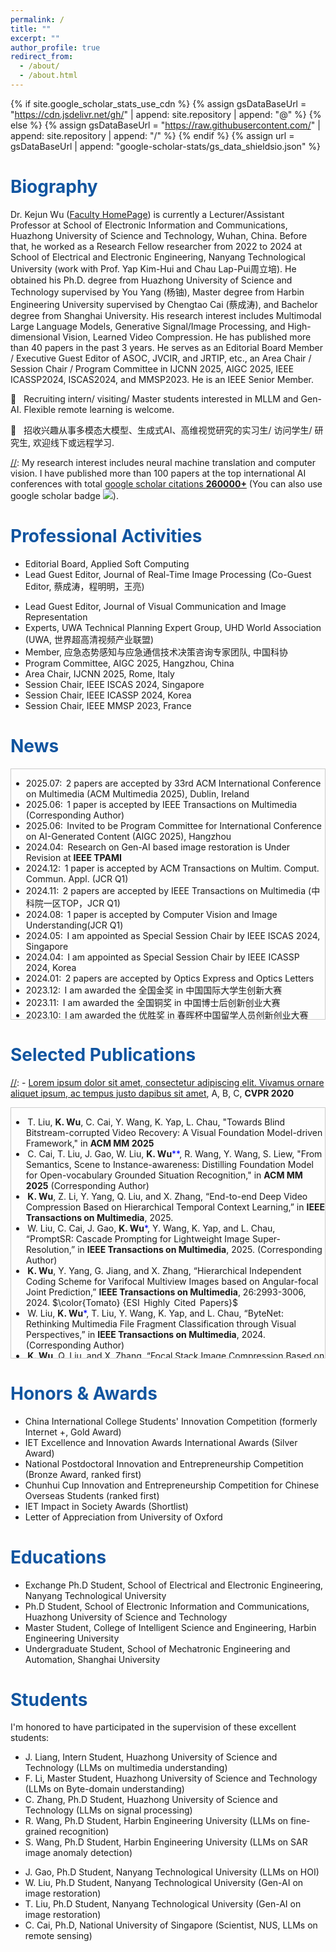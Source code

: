 ```yaml
---
permalink: /
title: ""
excerpt: ""
author_profile: true
redirect_from: 
  - /about/
  - /about.html
---
```


{% if site.google_scholar_stats_use_cdn %}
{% assign gsDataBaseUrl = "https://cdn.jsdelivr.net/gh/" | append: site.repository | append: "@" %}
{% else %}
{% assign gsDataBaseUrl = "https://raw.githubusercontent.com/" | append: site.repository | append: "/" %}
{% endif %}
{% assign url = gsDataBaseUrl | append: "google-scholar-stats/gs_data_shieldsio.json" %}

<span class='anchor' id='about-me'></span>
# <span style="color:rgb(17,85,160)">Biography</span>
<!--  
# Biography
# 👦 Biography
-->
Dr. Kejun Wu ([Faculty HomePage](http://faculty.hust.edu.cn/WuKejun/en/index.htm)) is currently a Lecturer/Assistant Professor at School of Electronic Information and Communications, Huazhong University of Science and Technology, Wuhan, China. Before that, he worked as a Research Fellow researcher from 2022 to 2024 at School of Electrical and Electronic Engineering, Nanyang Technological University (work with Prof. Yap Kim-Hui and Chau Lap-Pui周立培). 
He obtained his Ph.D. degree from Huazhong University of Science and Technology supervised by You Yang (杨铀), Master degree from Harbin Engineering University supervised by Chengtao Cai (蔡成涛), and Bachelor degree from Shanghai University.
His research interest includes Multimodal Large Language Models, Generative Signal/Image Processing, and High-dimensional Vision, Learned Video Compression. He has published more than 40 papers in the past 3 years. He serves as an Editorial Board Member / Executive Guest Editor of ASOC, JVCIR, and JRTIP, etc., an Area Chair / Session Chair / Program Committee in IJCNN 2025, AIGC 2025, IEEE ICASSP2024, ISCAS2024, and MMSP2023. He is an IEEE Senior Member.


🚀 &nbsp; Recruiting intern/ visiting/ Master students interested in MLLM and Gen-AI. Flexible remote learning is welcome. 
<!--  Contact via <kjwu@hust.edu.cn> 
-->

🚀 &nbsp; 招收兴趣从事多模态大模型、生成式AI、高维视觉研究的实习生/ 访问学生/ 研究生, 欢迎线下或远程学习.

 
<!-- 详细版
Dr. Kejun Wu is a Lecturer at the School of Electronic Information and Communications, Huazhong University of Science and Technology, Wuhan, China. He obtained his Ph.D. degree from Huazhong University of Science and Technology supervised by You Yang (杨铀), and Master degree from Harbin Engineering University supervised by Chengtao Cai (蔡成涛).
He was a visiting Phd student at Nanyang Technological University, Singapore from 2021 to 2022 supervised by Prof. Chau Lap-Pui (周立培). From 2022 to 2024, Dr. Wu worked as a Research Fellow researcher at the School of Electrical and Electronic Engineering, Nanyang Technological University (work with Prof. Yap Kim-Hui and Chau Lap-Pui). His research interests include Generative AI, Large Language Models and their applications. He has published over 40 papers at top venues including IEEE TPAMI / TMM / TCSVT, NeurIPS, ACM MM, etc. His research achievements have significant academic impact and was rewarded the National Postdoctoral Innovation and Entrepreneurship Competition (ranked first), “Chunhui Cup” Innovation and Entrepreneurship Competition for Chinese Overseas Students (ranked first), China International College Students’ Innovation Competition and other awards. He has taught the undergraduate students of Oxford University computational photography internship course in 2022 and received Letter of Appreciation from Oxford University; He was granted the Silver Award in the IET Excellence and Innovation Awards and IET Impact in Society Awards Shortlist by IET (Institute of Engineering and Technology); He has served as Young Researcher of the Decision-making Consulting Expert Team of the China Association for Science and Technology. He has served as Session Chairs/Organizers in international conferences IEEE ICASSP 2024, IEEE ISCAS 2024, IEEE MMSP 2023, Associate Editor in MTAP journal, and Lead Guest Editor in JVCI (Journal of Visual Communication and Image Representation). He is an IEEE Senior Member.
-->

[//]: My research interest includes neural machine translation and computer vision. I have published more than 100 papers at the top international AI conferences with total <a href='https://scholar.google.com/citations?user=DhtAFkwAAAAJ'>google scholar citations <strong><span id='total_cit'>260000+</span></strong></a> (You can also use google scholar badge <a href='https://scholar.google.com/citations?user=DhtAFkwAAAAJ'><img src="https://img.shields.io/endpoint?url={{ url | url_encode }}&logo=Google%20Scholar&labelColor=f6f6f6&color=9cf&style=flat&label=citations"></a>).

<!-- 段落注释 -->
[//]: 段落注释
<!-- 文字颜色$\color{RoyalBlue} {Editorial Board}$  RoyalBlue, DarkBlue, Navy-->
<!-- 文字颜色<font color=lightgrey>Editorial Board</font> -->
<!--  文字颜色 <font color=Blue>Editorial Board</font>  <font color=Tomato>accepted</font> -->
<!--  <span style="color:rgb(17,85,160)">Professional Activities</span> -->

<span class='anchor' id='-professional-activities'></span>
# <span style="color:rgb(17,85,160)">Professional Activities</span>
<!-- 
# Professional Activities 
# 📢 Professional Services
--> 

- Editorial Board, Applied Soft Computing
- Lead Guest Editor, Journal of Real-Time Image Processing (Co-Guest Editor, 蔡成涛，程明明，王亮)
<!-- - Lead Guest Editor, [Journal of Real-Time Image Processing](https://link.springer.com/collections/jijehcjcbd) (Co-Guest Editor, 蔡成涛，程明明，王亮) -->
<!-- Editorial Board, Journal of Real-Time Image Processing -->
- Lead Guest Editor, Journal of Visual Communication and Image Representation 
- Experts, UWA Technical Planning Expert Group, UHD World Association (UWA, 世界超高清视频产业联盟)
- Member, 应急态势感知与应急通信技术决策咨询专家团队, 中国科协
- Program Committee, AIGC 2025, Hangzhou, China
- Area Chair, IJCNN 2025, Rome, Italy
- Session Chair, IEEE ISCAS 2024, Singapore
- Session Chair, IEEE ICASSP 2024, Korea
- Session Chair, IEEE MMSP 2023, France
<!-- - Reviewer of IEEE TMM, IEEE TCSVT, IEEE TBc, Pattern Recognition, Information Fusion, NeurIPS, ICASSP, etc  -->


<span class='anchor' id='news'></span>
# <span style="color:rgb(17,85,160)">News</span>
<!-- 
# News 
[//]: # 🔥 News   
-->

<div style="height: 400px; overflow-y: auto; border: 1px solid #ccc;">
  <ul>
    <li>2025.07:&thinsp; 2 papers are accepted by 33rd ACM International Conference on Multimedia (ACM Multimedia 2025), Dublin, Ireland </li>
    <li>2025.06:&thinsp; 1 paper is accepted by IEEE Transactions on Multimedia (Corresponding Author)</li>
    <li>2025.06:&thinsp; Invited to be Program Committee for International Conference on AI-Generated Content (AIGC 2025), Hangzhou</li>    
    <li>2024.04:&thinsp; Research on Gen-AI based image restoration is Under Revision at <b>IEEE TPAMI</b></li>
    <li>2024.12:&thinsp; 1 paper is accepted by ACM Transactions on Multim. Comput. Commun. Appl. (JCR Q1)</li>
    <li>2024.11:&thinsp; 2 papers are accepted by IEEE Transactions on Multimedia (中科院一区TOP，JCR Q1)</li>
    <li>2024.08:&thinsp; 1 paper is accepted by Computer Vision and Image Understanding(JCR Q1)</li>
    <li>2024.05:&thinsp; I am appointed as Special Session Chair by IEEE ISCAS 2024, Singapore</li>
    <li>2024.04:&thinsp; I am appointed as Special Session Chair by IEEE ICASSP 2024, Korea</li>
    <li>2024.01:&thinsp; 2 papers are accepted by Optics Express and Optics Letters</li>
    <li>2023.12:&thinsp; I am awarded the 全国金奖 in 中国国际大学生创新大赛</li>
    <li>2023.11:&thinsp; I am awarded the 全国铜奖 in 中国博士后创新创业大赛</li>
    <li>2023.10:&thinsp; I am awarded the 优胜奖 in 春晖杯中国留学人员创新创业大赛</li>
    <li>2023.09:&thinsp; I am appointed as Special Session Chair by IEEE MMSP 2023, France</li>
    <li>2023.09:&thinsp; 1 paper has been accepted by NeurIPS 2023, New Orleans, USA</li>
  </ul>
</div>


<!-- 段落注释 
- *2025.02*: &nbsp; Research on MLLM Flood Risk Assessment and Rescue is submitted to **Nature Communications**
- *2024.12*: &nbsp; Research on Gen-AI based image restoration is submitted to **IEEE TPAMI**
- *2024.12*: &nbsp; Research on LLM Signal Fault Diagnosis and Image Anomaly Detection are submitted
-->



<span class='anchor' id='publications'></span>
# <span style="color:rgb(17,85,160)">Selected Publications</span>
<!-- 
# Selected Publications 
[//]: # 📝 Selected Publications 
-->

<!-- 段落注释 
<div class='paper-box'><div class='paper-box-image'><div><div class="badge">CVPR 2016</div><img src='images/500x300.png' alt="sym" width="100%"></div></div>
<div class='paper-box-text' markdown="1">

[Deep Residual Learning for Image Recognition](https://openaccess.thecvf.com/content_cvpr_2016/papers/He_Deep_Residual_Learning_CVPR_2016_paper.pdf)

**Kaiming He**, Xiangyu Zhang, Shaoqing Ren, Jian Sun

[**Project**](https://scholar.google.com/citations?view_op=view_citation&hl=zh-CN&user=DhtAFkwAAAAJ&citation_for_view=DhtAFkwAAAAJ:ALROH1vI_8AC) <strong><span class='show_paper_citations' data='DhtAFkwAAAAJ:ALROH1vI_8AC'></span></strong>
- Lorem ipsum dolor sit amet, consectetur adipiscing elit. Vivamus ornare aliquet ipsum, ac tempus justo dapibus sit amet. 
</div>
</div>
-->

[//]: - [Lorem ipsum dolor sit amet, consectetur adipiscing elit. Vivamus ornare aliquet ipsum, ac tempus justo dapibus sit amet](https://github.com), A, B, C, **CVPR 2020**



<div style="height: 400px; overflow-y: auto; border: 1px solid #ccc;">
  <ul>
    
<!-- 段落注释 
    <li>&thinsp;Tianyi Liu, <b>Kejun Wu</b>, Yi Wang, Wenyang Liu, Kim-Hui Yap, Lap-Pui Chau, "BitsCV: Restoration of Artifacts Decoded in Bitstream-Corrupted Videos," in <b>IEEE Transactions on Pattern Analysis and Machine Intelligence</b></li>
    <li>&thinsp;Wenyang Liu, Tianyi Liu, Chen Cai, Jianjun Gao, Kejun Wu, Kim-Hui Yap, "AsTaSR: Adaptive Superpixel Token Aggregation for Lightweight Image Super-Resolution,"
-->

  <li>&thinsp;T. Liu, <b>K. Wu</b>, C. Cai, Y. Wang, K. Yap, L. Chau, "Towards Blind Bitstream-corrupted Video Recovery: A Visual Foundation Model-driven Framework," in <b>ACM MM 2025</b></li>
  <li>&thinsp;C. Cai, T. Liu, J. Gao, W. Liu, <b>K. Wu</b><font color=Blue>**</font>, R. Wang, Y. Wang, S. Liew, "From Semantics, Scene to Instance-awareness: Distilling Foundation Model for Open-vocabulary Grounded Situation Recognition," in <b>ACM MM 2025</b> (Corresponding Author) </li>    
  <li>&thinsp;<b>K. Wu</b>, Z. Li, Y. Yang, Q. Liu, and X. Zhang, “End-to-end Deep Video Compression Based on Hierarchical Temporal Context Learning,” in <b>IEEE Transactions on Multimedia</b>, 2025.</li>
  <li>&thinsp;W. Liu, C. Cai, J. Gao, <b>K. Wu</b><font color=Blue>*</font>, Y. Wang, K. Yap, and L. Chau, “PromptSR: Cascade Prompting for Lightweight Image Super-Resolution,” in <b>IEEE Transactions on Multimedia</b>, 2025. (Corresponding Author)</li>
  <li>&thinsp;<b>K. Wu</b>, Y. Yang, G. Jiang, and X. Zhang, “Hierarchical Independent Coding Scheme for Varifocal Multiview Images based on Angular-focal Joint Prediction,” <b>IEEE Transactions on Multimedia</b>, 26:2993-3006, 2024. $\color{Tomato} {ESI &thinsp;Highly &thinsp;Cited &thinsp;Papers}$</li>
  <li>&thinsp;W. Liu, <b>K. Wu</b><font color=Blue>*</font>, T. Liu, Y. Wang, K. Yap, and L. Chau, “ByteNet: Rethinking Multimedia File Fragment Classification through Visual Perspectives,” in <b>IEEE Transactions on Multimedia</b>, 2024. (Corresponding Author)</li>
  <li>&thinsp;<b>K. Wu</b>, Q. Liu, and X. Zhang, “Focal Stack Image Compression Based on Basis-Quadtree Representation,” in <b>IEEE Transactions on Multimedia</b>, 25:3975-3988, 2023.</li>
  <li>&thinsp;<b>K. Wu</b>, Q. Liu, Y. Yang, and X. Zhang, “Gaussian-Wiener Representation and Hierarchical Coding Scheme for Focal Stack Images,” in <b>IEEE Transactions on Circuits and Systems for Video Technology</b>, 32(2):523-537, 2022.</li>
  <li>&thinsp;<b>K. Wu</b>, Z. Li, Y. Yang, and Q. Liu, “Deep Video Compression based on Long-range Temporal Context Learning,” in Computer Vision and Image Understanding, 248(2024): 104127.</li>  
  <li>&thinsp;X. Yu, <b>K. Wu</b><font color=Blue>*</font>, Y. Yang, and Q. Liu, “WaRENet: A Novel Urban Waterlogging Risk Evaluation Network,” in ACM Transactions on Multimedia Computing, Communications, and Applications, 2024, 20(7):1–28. (Equal Contribution)</li>
  <li>&thinsp;<b>K. Wu</b>, Q. Liu, K. Yap, and Y. Yang, “Multifocal Multiview Imaging and Data Compression based on Angular-Focal-Spatial Representation,” in Optics Letters, 2024.</li>
  <li>&thinsp;<b>K. Wu</b>, Q. Liu, K. Yap, and Y. Yang, “High Dimensional Optical Data Varifocal Multiview Imaging, Compression and Evaluation,” in Optics Express, 2023.</li>
  <li>&thinsp;<b>K. Wu</b>, Q. Liu, Y. Wang, and Y. Yang, “End-to-end Varifocal Multiview Images Coding Framework from Data Acquisition End to Vision Application End,” in Optics Express, 31(7): 11659-11679, 2023.</li>
  <li>&thinsp;T. Liu, <b>K. Wu</b><font color=Blue>*</font>, Y. Wang, W. Liu, K. Yap, and L. Chau, “Bitstream corrupted Video Recovery: A Novel Benchmark Dataset and Method,” NeurIPS 2023. (Equal Contribution)</li>
  <li>&thinsp;J. Gao, K. Yap, K. Wu, D. Phan, and K. Garg, "Contextual Human Object Interaction Understanding from Pre-Trained Large Language Model," ICASSP 2024, Seoul, Korea</li>
  <li>&thinsp;C. Cai, R. Zhang, J. Gao, K. Wu, K. Yap, Y. Wang, "Temporal Sentence Grounding with Temporally Global Textual Knowledge," ICME 2024, Niagra Falls, Canada</li>
  </ul>
</div>




<span class='anchor' id='honors-awards'></span>
# <span style="color:rgb(17,85,160)">Honors & Awards</span>
<!-- 
# Honors & Awards
[//]: # 🏆 Honors & Awards
-->

- China International College Students' Innovation Competition (formerly Internet +, Gold Award)
- IET Excellence and Innovation Awards International Awards (Silver Award)
- National Postdoctoral Innovation and Entrepreneurship Competition (Bronze Award, ranked first)
- Chunhui Cup Innovation and Entrepreneurship Competition for Chinese Overseas Students (ranked first)
- IET Impact in Society Awards (Shortlist)
- Letter of Appreciation from University of Oxford


<span class='anchor' id='educations'></span>
# <span style="color:rgb(17,85,160)">Educations</span>
<!-- 
# Educations
# 📖 Educations
-->

- Exchange Ph.D Student, School of Electrical and Electronic Engineering, Nanyang Technological University
- Ph.D Student, School of Electronic Information and Communications, Huazhong University of Science and Technology
- Master Student, College of Intelligent Science and Engineering, Harbin Engineering University
- Undergraduate Student, School of Mechatronic Engineering and Automation, Shanghai University


<!-- 段落注释 
<span class='anchor' id='invited-talks'></span>
# Talks/Presentations
[//]: # 💡 Talks/Presentations
[//]: 💬
[//]: - *2021.06*, Lorem ipsum dolor sit amet, consectetur adipiscing elit. Vivamus ornare aliquet ipsum, ac tempus justo dapibus sit amet. 
[//]: - *2021.03*, Lorem ipsum dolor sit amet, consectetur adipiscing elit. Vivamus ornare aliquet ipsum, ac tempus justo dapibus sit amet.  \| [\[video\]](https://github.com/)
- Annual Conference on Neural Information Processing Systems (NeurIPS 2023), New Orleans, Louisiana, USA
- 2023 Data Compression Conference (DCC), Snowbird, UT, USA
- 2019 Data Compression Conference (DCC), Snowbird, UT, USA
-->


<span class='anchor' id='students'></span>
# <span style="color:rgb(17,85,160)">Students</span>
<!-- 
# Students
-->

I'm honored to have participated in the supervision of these excellent students: 
- J. Liang, Intern Student, Huazhong University of Science and Technology (LLMs on multimedia understanding)
- F. Li, Master Student, Huazhong University of Science and Technology (LLMs on Byte-domain  understanding)
- C. Zhang, Ph.D Student, Huazhong University of Science and Technology (LLMs on signal processing)
- R. Wang, Ph.D Student, Harbin Engineering University (LLMs on fine-grained recognition)
- S. Wang, Ph.D Student, Harbin Engineering University (LLMs on SAR image anomaly detection)
<!-- 段落注释 - R. Yan, Undergraduate Student, Xiamen University (LLMs on signal analytics)  -->
- J. Gao, Ph.D Student, Nanyang Technological University (LLMs on HOI)
- W. Liu, Ph.D Student, Nanyang Technological University (Gen-AI on image restoration)
- T. Liu, Ph.D Student, Nanyang Technological University (Gen-AI on image restoration)
- C. Cai, Ph.D, National University of Singapore (Scientist, NUS, LLMs on remote sensing)
  
